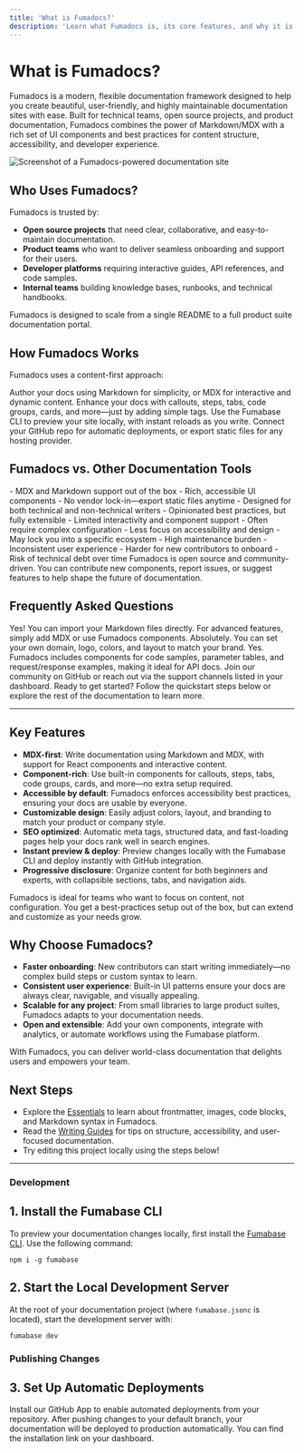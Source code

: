 ```yaml
---
title: 'What is Fumadocs?'
description: 'Learn what Fumadocs is, its core features, and why it is the best choice for modern documentation.'
---
```


# What is Fumadocs?
Fumadocs is a modern, flexible documentation framework designed to help you create beautiful, user-friendly, and highly maintainable documentation sites with ease. Built for technical teams, open source projects, and product documentation, Fumadocs combines the power of Markdown/MDX with a rich set of UI components and best practices for content structure, accessibility, and developer experience.

<Frame caption="Fumadocs documentation site example">
<img src="/images/fumadocs.jpeg" alt="Screenshot of a Fumadocs-powered documentation site" />
</Frame>

## Who Uses Fumadocs?

Fumadocs is trusted by:

- **Open source projects** that need clear, collaborative, and easy-to-maintain documentation.
- **Product teams** who want to deliver seamless onboarding and support for their users.
- **Developer platforms** requiring interactive guides, API references, and code samples.
- **Internal teams** building knowledge bases, runbooks, and technical handbooks.

<Info>
Fumadocs is designed to scale from a single README to a full product suite documentation portal.
</Info>

## How Fumadocs Works

Fumadocs uses a content-first approach:

<Steps>
<Step title="Write in Markdown or MDX">
    Author your docs using Markdown for simplicity, or MDX for interactive and dynamic content.
</Step>
<Step title="Use Built-in Components">
    Enhance your docs with callouts, steps, tabs, code groups, cards, and more—just by adding simple tags.
</Step>
<Step title="Preview and Iterate">
    Use the Fumabase CLI to preview your site locally, with instant reloads as you write.
</Step>
<Step title="Deploy Instantly">
    Connect your GitHub repo for automatic deployments, or export static files for any hosting provider.
</Step>
</Steps>

## Fumadocs vs. Other Documentation Tools

<Tabs>
<Tab title="Fumadocs">
- MDX and Markdown support out of the box
- Rich, accessible UI components
- No vendor lock-in—export static files anytime
- Designed for both technical and non-technical writers
- Opinionated best practices, but fully extensible
</Tab>
<Tab title="Traditional Docs Generators">
- Limited interactivity and component support
- Often require complex configuration
- Less focus on accessibility and design
- May lock you into a specific ecosystem
</Tab>
<Tab title="Custom Solutions">
- High maintenance burden
- Inconsistent user experience
- Harder for new contributors to onboard
- Risk of technical debt over time
</Tab>
</Tabs>

<Note>
Fumadocs is open source and community-driven. You can contribute new components, report issues, or suggest features to help shape the future of documentation.
</Note>

## Frequently Asked Questions

<AccordionGroup>
<Accordion title="Can I migrate my existing docs to Fumadocs?">
Yes! You can import your Markdown files directly. For advanced features, simply add MDX or use Fumadocs components.
</Accordion>
<Accordion title="Does Fumadocs support custom domains and branding?">
Absolutely. You can set your own domain, logo, colors, and layout to match your brand.
</Accordion>
<Accordion title="Is Fumadocs suitable for API documentation?">
Yes. Fumadocs includes components for code samples, parameter tables, and request/response examples, making it ideal for API docs.
</Accordion>
<Accordion title="How do I get support or contribute?">
Join our community on GitHub or reach out via the support channels listed in your dashboard.
</Accordion>
</AccordionGroup>

<Info>
Ready to get started? Follow the quickstart steps below or explore the rest of the documentation to learn more.
</Info>

---



## Key Features

- **MDX-first**: Write documentation using Markdown and MDX, with support for React components and interactive content.
- **Component-rich**: Use built-in components for callouts, steps, tabs, code groups, cards, and more—no extra setup required.
- **Accessible by default**: Fumadocs enforces accessibility best practices, ensuring your docs are usable by everyone.
- **Customizable design**: Easily adjust colors, layout, and branding to match your product or company style.
- **SEO optimized**: Automatic meta tags, structured data, and fast-loading pages help your docs rank well in search engines.
- **Instant preview & deploy**: Preview changes locally with the Fumabase CLI and deploy instantly with GitHub integration.
- **Progressive disclosure**: Organize content for both beginners and experts, with collapsible sections, tabs, and navigation aids.

<Tip>
Fumadocs is ideal for teams who want to focus on content, not configuration. You get a best-practices setup out of the box, but can extend and customize as your needs grow.
</Tip>

## Why Choose Fumadocs?

- **Faster onboarding**: New contributors can start writing immediately—no complex build steps or custom syntax to learn.
- **Consistent user experience**: Built-in UI patterns ensure your docs are always clear, navigable, and visually appealing.
- **Scalable for any project**: From small libraries to large product suites, Fumadocs adapts to your documentation needs.
- **Open and extensible**: Add your own components, integrate with analytics, or automate workflows using the Fumabase platform.

<Check>
With Fumadocs, you can deliver world-class documentation that delights users and empowers your team.
</Check>

## Next Steps

- Explore the [Essentials](/essentials/frontmatter) to learn about frontmatter, images, code blocks, and Markdown syntax in Fumadocs.
- Read the [Writing Guides](/writing/content-structure) for tips on structure, accessibility, and user-focused documentation.
- Try editing this project locally using the steps below!

---


### Development

## 1. Install the Fumabase CLI

To preview your documentation changes locally, first install the [Fumabase CLI](https://www.npmjs.com/package/fumabase). Use the following command:

```
npm i -g fumabase
```

## 2. Start the Local Development Server

At the root of your documentation project (where `fumabase.jsonc` is located), start the development server with:

```
fumabase dev
```

### Publishing Changes

## 3. Set Up Automatic Deployments

Install our GitHub App to enable automated deployments from your repository. After pushing changes to your default branch, your documentation will be deployed to production automatically. You can find the installation link on your dashboard.
